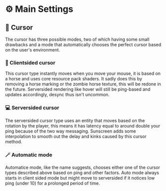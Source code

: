 # ⚙️ Main Settings

## 🐁 Cursor
The cursor has three possible modes, two of which having some small drawbacks and a mode that automatically chooses the perfect cursor based on the user's environment.

### 🐴 Clientsided cursor
This cursor type instantly moves when you move your mouse, it is based on a horse and uses core resource pack shaders. It sadly does this by removing a horse marking or the zombie horse texture, this will be redone in the future. Serversided rendering like hover will still be ping-based and updates accordingly, desync thus isn't uncommon.

### 💻 Serversided cursor
The serversided cursor type uses an entity that moves based on the rotation by the player, this means it has latency equal to around double your ping because of the two way messaging. Sunscreen adds some interpolation to smooth out the delay and kinks caused by this cursor method.

### 🪄 Automatic mode
Automatice mode, like the name suggests, chooses either one of the cursor types described above based on ping and other factors. Auto mode always starts in client sided mode but might move to serversided if it notices low ping (under 10) for a prolonged period of time.